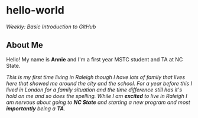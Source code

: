 # hello-world
*Weekly: Basic Introduction to GitHub*
## About Me
Hello! My name is **Annie** and I'm a first year MSTC student and TA at NC State. 

*This is my first time living in Raleigh though I have lots of family that lives here that showed me around the city and the school. For a year before this I lived in London for a family situation and the time difference still has it's hold on me and so does the spelling. While I am **excited** to live in Raleigh I am nervous about going to **NC State** and starting a new program and most **importantly** being a **TA**.* 
